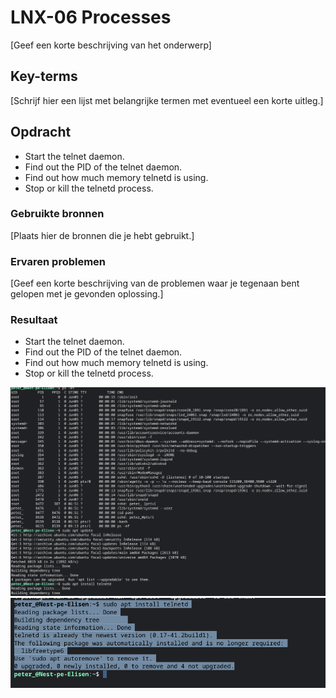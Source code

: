 # LNX-06 Processes

[Geef een korte beschrijving van het onderwerp] 

  

## Key-terms 

[Schrijf hier een lijst met belangrijke termen met eventueel een korte uitleg.] 

  

## Opdracht

- Start the telnet daemon.
- Find out the PID of the telnet daemon.
- Find out how much memory telnetd is using.
- Stop or kill the telnetd process.


### Gebruikte bronnen 

[Plaats hier de bronnen die je hebt gebruikt.] 

  

### Ervaren problemen 

[Geef een korte beschrijving van de problemen waar je tegenaan bent gelopen met je gevonden oplossing.] 

  

### Resultaat 

- Start the telnet daemon.
- Find out the PID of the telnet daemon.
- Find out how much memory telnetd is using.
- Stop or kill the telnetd process.

![Screenshot](/00_includes/Processes_1.png)
![Screenshot](/00_includes/Processes_2.png)

